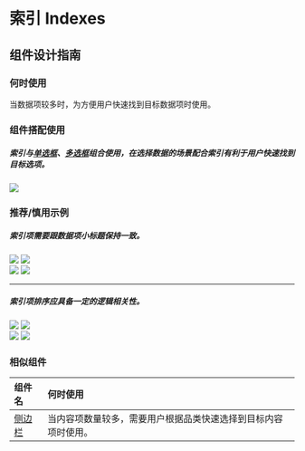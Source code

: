 # 索引 Indexes

## 组件设计指南

### 何时使用

当数据项较多时，为方便用户快速找到目标数据项时使用。

### 组件搭配使用

##### 索引与[单选框](./radio)、[多选框](./checkbox)组合使用，在选择数据的场景配合索引有利于用户快速找到目标选项。

<div class="legend">
 <div class="item">
    <img src="https://tdesign.gtimg.com/site/design/mobile-guide/indexes/indexes-1.png" />
 </div>
</div>

### 推荐/慎用示例

##### 索引项需要跟数据项小标题保持一致。

<div class="legend">
  <div class="item">
    <img src="https://tdesign.gtimg.com/site/design/mobile-guide/indexes/indexes-2.png" />
    <img class="tag" src="https://tdesign.gtimg.com/site/doc/good.png" />
  </div>

  <div class="item">
    <img src="https://tdesign.gtimg.com/site/design/mobile-guide/indexes/indexes-3.png" />
    <img class="tag" src="https://tdesign.gtimg.com/site/doc/bad.png" />
  </div>
</div>

<hr />

##### 索引项排序应具备一定的逻辑相关性。

<div class="legend">
 <div class="item">
  <img src="https://tdesign.gtimg.com/site/design/mobile-guide/indexes/indexes-4.png" />
  <img class="tag" src="https://tdesign.gtimg.com/site/doc/good.png" />
 </div>

 <div class="item">
  <img src="https://tdesign.gtimg.com/site/design/mobile-guide/indexes/indexes-5.png" />
  <img class="tag" src="https://tdesign.gtimg.com/site/doc/bad.png" />
 </div>
</div>

### 相似组件

| 组件名               | 何时使用                                                       |
| :------------------- | :------------------------------------------------------------- |
| [侧边栏](./side-bar) | 当内容项数量较多，需要用户根据品类快速选择到目标内容项时使用。 |
